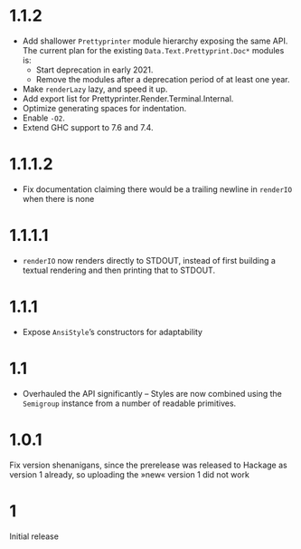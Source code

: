# 1.1.2

- Add shallower `Prettyprinter` module hierarchy exposing the same API.
  The current plan for the existing `Data.Text.Prettyprint.Doc*` modules is:
  * Start deprecation in early 2021.
  * Remove the modules after a deprecation period of at least one year.
- Make `renderLazy` lazy, and speed it up.
- Add export list for Prettyprinter.Render.Terminal.Internal.
- Optimize generating spaces for indentation.
- Enable `-O2`.
- Extend GHC support to 7.6 and 7.4.

# 1.1.1.2

- Fix documentation claiming there would be a trailing newline in `renderIO`
  when there is none

# 1.1.1.1

- `renderIO` now renders directly to STDOUT, instead of first building a textual
  rendering and then printing that to STDOUT.

# 1.1.1

- Expose `AnsiStyle`’s constructors for adaptability

# 1.1

- Overhauled the API significantly – Styles are now combined using the
  `Semigroup` instance from a number of readable primitives.

# 1.0.1

Fix version shenanigans, since the prerelease was released to Hackage as version
1 already, so uploading the »new« version 1 did not work

# 1

Initial release
